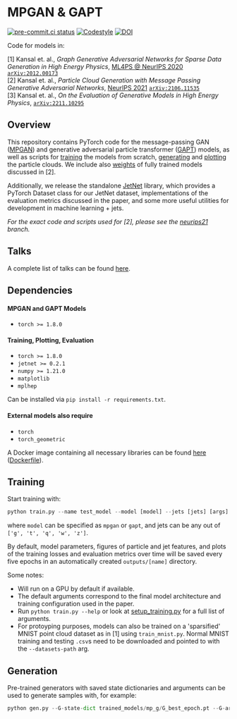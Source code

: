 # MPGAN & GAPT

[![pre-commit.ci status](https://results.pre-commit.ci/badge/github/rkansal47/MPGAN/main.svg)](https://results.pre-commit.ci/latest/github/rkansal47/MPGAN/main)
[![Codestyle](https://img.shields.io/badge/code%20style-black-000000.svg)](https://github.com/psf/black)
[![DOI](https://zenodo.org/badge/382939833.svg)](https://zenodo.org/badge/latestdoi/382939833)

Code for models in:


[1] Kansal et. al., *Graph Generative Adversarial Networks for Sparse Data Generation in High Energy Physics*, [ML4PS @ NeurIPS 2020](https://ml4physicalsciences.github.io/2020/) [`arXiv:2012.00173`](https://arxiv.org/abs/2012.00173) \
[2] Kansal et. al., *Particle Cloud Generation with Message Passing Generative Adversarial Networks*, [NeurIPS 2021](https://proceedings.neurips.cc/paper/2021/hash/c8512d142a2d849725f31a9a7a361ab9-Abstract.html) [`arXiv:2106.11535`](https://arxiv.org/abs/2106.11535) \
[3] Kansal et. al., *On the Evaluation of Generative Models in High Energy Physics*, [`arXiv:2211.10295`](https://arxiv.org/abs/2211.10295)


## Overview

This repository contains PyTorch code for the message-passing GAN ([MPGAN](mpgan/model.py)) and generative adversarial particle transformer ([GAPT]((gapt/model.py))) models, as well as scripts for [training](train.py) the models from scratch, [generating](gen.py) and [plotting](plotting.py) the particle clouds. 
We include also [weights](trained_models) of fully trained models discussed in [2]. 

Additionally, we release the standalone [JetNet](https://github.com/jet-net/JetNet) library, which provides a PyTorch Dataset class for our JetNet dataset, implementations of the evaluation metrics discussed in the paper, and some more useful utilities for development in machine learning + jets.

*For the exact code and scripts used for [2], please see the [neurips21](https://github.com/rkansal47/MPGAN/tree/neurips21) branch.*

## Talks

A complete list of talks can be found [here](https://www.raghavkansal.com/project/graph-gan/).

## Dependencies

#### MPGAN and GAPT Models

 - `torch >= 1.8.0`

#### Training, Plotting, Evaluation

 - `torch >= 1.8.0`
 - `jetnet >= 0.2.1`
 - `numpy >= 1.21.0`
 - `matplotlib`
 - `mplhep`

 Can be installed via `pip install -r requirements.txt`.

#### External models also require

 - `torch`
 - `torch_geometric`


A Docker image containing all necessary libraries can be found [here](https://gitlab-registry.nautilus.optiputer.net/raghsthebest/mnist-graph-gan:nov22) ([Dockerfile](Dockerfile)).


## Training

Start training with:

```python
python train.py --name test_model --model [model] --jets [jets] [args]  
```

where `model` can be specified as `mpgan` or `gapt`, and jets can be any out of `['g', 't', 'q', 'w', 'z']`.

By default, model parameters, figures of particle and jet features, and plots of the training losses and evaluation metrics over time will be saved every five epochs in an automatically created `outputs/[name]` directory.

Some notes:
 - Will run on a GPU by default if available. 
 - The default arguments correspond to the final model architecture and training configuration used in the paper. 
 - Run `python train.py --help` or look at [setup_training.py](setup_training.py) for a full list of arguments.
 - For protoyping purposes, models can also be trained on a 'sparsified' MNIST point cloud dataset as in [1] using `train_mnist.py`. Normal MNIST training and testing `.csv`s need to be downloaded and pointed to with the `--datasets-path` arg.


## Generation

Pre-trained generators with saved state dictionaries and arguments can be used to generate samples with, for example:

```python
python gen.py --G-state-dict trained_models/mp_g/G_best_epoch.pt --G-args trained_models/mp_g/args.txt --num-samples 50000 --output-file trained_models/mp_g/gen_jets.npy
```
